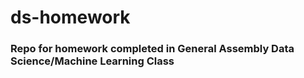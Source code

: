 # ds-homework

### Repo for homework completed in General Assembly Data Science/Machine Learning Class
